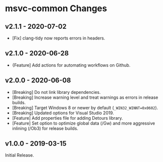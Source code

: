 # msvc-common Changes

## v2.1.1 - 2020-07-02
-   \[Fix\] clang-tidy now reports errors in headers.

## v2.1.0 - 2020-06-28
-   \{Feature\] Add actions for automating workflows on Github.

## v2.0.0 - 2020-06-08
-   \[Breaking\] Do not link library dependencies.
-   \[Breaking\] Increase warning level and treat warnings as errors in release builds.
-   \[Breaking\] Target Windows 8 or newer by default (`_WIN32_WINNT=0x0602`).
-   \[Breaking\] Updated options for Visual Studio 2019.
-   \[Feature\] Add properties file for adding Detours library.
-   \[Feature\] Set option to optimize global data (/Gw) and more aggressive inlining (/Ob3) for release builds.

## v1.0.0 - 2019-03-15
Initial Release.
